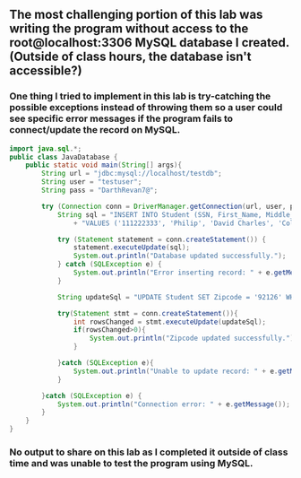 ## The most challenging portion of this lab was writing the program without access to the root@localhost:3306 MySQL database I created. (Outside of class hours, the database isn't accessible?)
### One thing I tried to implement in this lab is try-catching the possible exceptions instead of throwing them so a user could see specific error messages if the program fails to connect/update the record on MySQL.

```Java
import java.sql.*;
public class JavaDatabase {
    public static void main(String[] args){
        String url = "jdbc:mysql://localhost/testdb";
        String user = "testuser";
        String pass = "DarthRevan7@";

        try (Connection conn = DriverManager.getConnection(url, user, pass)) {
            String sql = "INSERT INTO Student (SSN, First_Name, Middle_Name, Last_Name, DOB, Street, Phone, Zipcode, deptID) "
                + "VALUES ('111222333', 'Philip', 'David Charles', 'Collins', '1951-01-30', 'NA', 'NA', 'NA', '1234')";

            try (Statement statement = conn.createStatement()) {
                statement.executeUpdate(sql);
                System.out.println("Database updated successfully.");
            } catch (SQLException e) {
                System.out.println("Error inserting record: " + e.getMessage());
            }

            String updateSql = "UPDATE Student SET Zipcode = '92126' WHERE SSN = '111222333'";

            try(Statement stmt = conn.createStatement()){
                int rowsChanged = stmt.executeUpdate(updateSql);
                if(rowsChanged>0){
                    System.out.println("Zipcode updated successfully.");
                }

            }catch (SQLException e){
                System.out.println("Unable to update record: " + e.getMessage());
            }

        }catch (SQLException e) {
            System.out.println("Connection error: " + e.getMessage());
        }
    }
}

```
### No output to share on this lab as I completed it outside of class time and was unable to test the program using MySQL.
